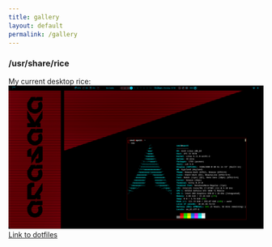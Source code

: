 ```yaml
---
title: gallery
layout: default
permalink: /gallery
---
```


### /usr/share/rice
My current desktop rice:
![](/images/desktop.png)
[Link to dotfiles](https://github.com/Soulsender/dotfiles)
